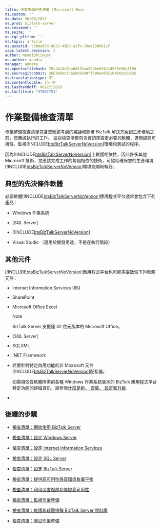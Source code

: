 ```yaml
---
title: 作業整備檢查清單 |Microsoft Docs
ms.custom: ''
ms.date: 06/08/2017
ms.prod: biztalk-server
ms.reviewer: ''
ms.suite: ''
ms.tgt_pltfrm: ''
ms.topic: article
ms.assetid: c308a876-9872-43b3-a1fb-76e81396612f
caps.latest.revision: 2
author: MandiOhlinger
ms.author: mandia
manager: anneta
ms.openlocfilehash: 76cab24c2ba0d47baa22dbe694a1d929e98c8f9d
ms.sourcegitcommit: 266308ec5c6a9d8d80ff298ee6051b4843c5d626
ms.translationtype: MT
ms.contentlocale: zh-TW
ms.lasthandoff: 06/27/2018
ms.locfileid: "37002751"
---
```

# <a name="operational-readiness-checklists"></a>作業整備檢查清單
作業整備檢查清單包含您應該考慮的建議和部署 BizTalk 解決方案到生產環境之前，您應該執行的工作。 這些檢查清單包含資訊來設定必要的軟體，進而提高可用性，監視[!INCLUDE[btsBizTalkServerNoVersion](../includes/btsbiztalkservernoversion-md.md)]環境和測試的程序。  
  
 因為[!INCLUDE[btsBizTalkServerNoVersion](../includes/btsbiztalkservernoversion-md.md)]上維護相依性，因此許多其他 Microsoft 技術，您應該完成工作的每個相依的技術，可協助確保您的生產環境[!INCLUDE[btsBizTalkServerNoVersion](../includes/btsbiztalkservernoversion-md.md)]環境能順利執行。  
  
## <a name="typical-prerequisite-software"></a>典型的先決條件軟體  
 必要軟體[!INCLUDE[btsBizTalkServerNoVersion](../includes/btsbiztalkservernoversion-md.md)]應用程式平台通常會包含下列產品：  
  
- Windows 作業系統  
  
- [SQL Server] 
  
- [!INCLUDE[btsBizTalkServerNoVersion](../includes/btsbiztalkservernoversion-md.md)]  
  
- Visual Studio （適用於開發用途，不是在執行階段）  
  
## <a name="additional-components"></a>其他元件  
 [!INCLUDE[btsBizTalkServerNoVersion](../includes/btsbiztalkservernoversion-md.md)]應用程式平台也可能需要數個下列軟體元件：  
  
- Internet Information Services (IIS)  
  
- SharePoint
  
- Microsoft Office Excel 
  
  > [!NOTE]  
  >  BizTalk Server 支援僅 32 位元版本的 Microsoft Office。  
  
- [SQL Server]
  
- SQLXML 
  
- .NET Framework 
  
- 若要針對特定啟用功能的非 Microsoft 元件[!INCLUDE[btsBizTalkServerNoVersion](../includes/btsbiztalkservernoversion-md.md)]配接器。  
  
  如需相依性軟體所需的各種 Windows 作業系統版本的 BizTalk 應用程式平台特定功能的詳細資訊，請參閱[什麼是新、 安裝、 設定和升級](../install-and-config-guides/biztalk-server-what-s-new-installation-configuration-and-upgrade.md).
- 
  
## <a name="next-steps"></a>後續的步驟
  
-   [檢查清單：開始使用 BizTalk Server](http://msdn.microsoft.com/library/37d265cd-c393-46ac-ac21-129a1511359b)  
  
-   [檢查清單：設定 Windows Server](../technical-guides/checklist-configuring-windows-server.md)  
  
-   [檢查清單：設定 Internet Information Services](../technical-guides/checklist-configuring-internet-information-services.md)  
  
-   [檢查清單：設定 SQL Server](~/technical-guides/checklist-configuring-sql-server.md)  
  
-   [檢查清單：設定 BizTalk Server](../technical-guides/checklist-configuring-biztalk-server.md)  
  
-   [檢查清單：提供高可用性與容錯或負載平衡](../technical-guides/checklist-providing-high-availability-with-fault-tolerance-or-load-balancing.md)  
  
-   [檢查清單：利用災害復原功能提高可用性](../technical-guides/checklist-increasing-availability-with-disaster-recovery.md)  
  
-   [檢查清單：監視作業整備](../technical-guides/checklist-monitoring-operational-readiness.md)  
  
-   [檢查清單：維護和疑難排解 BizTalk Server 資料庫](~/technical-guides/checklist-maintaining-and-troubleshooting-biztalk-server-databases.md)  
  
-   [檢查清單：測試作業整備](../technical-guides/checklist-testing-operational-readiness.md)